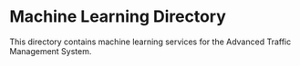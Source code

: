 # Machine Learning Directory

This directory contains machine learning services for the Advanced Traffic Management System.
